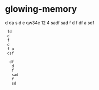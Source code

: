 # glowing-memory
d 
da s
d
 e
 qw34e
  12
  4
  sadf
   sad
   f 
   d
   f
   df
    a
    sdf

     fd
     d
     f 
     d
     f a
     dsf

      df
       d
       f 
       sad
       f 
       sd
